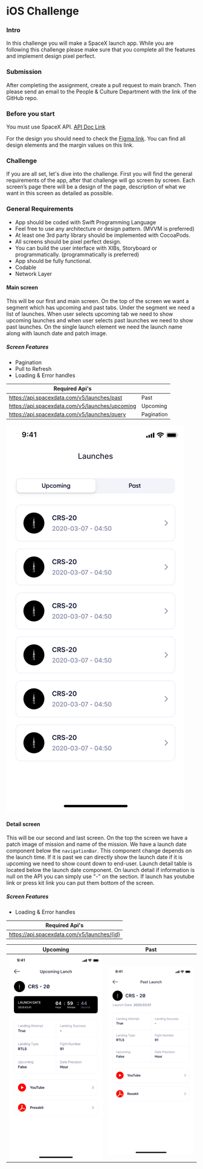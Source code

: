 # iOS Challenge

### Intro
In this challenge you will make a SpaceX launch app. While you are following this challenge please make sure that you complete all the features and implement design pixel perfect.

### Submission
After completing the assignment, create a pull request to main branch. 
Then please send an email to the People & Culture Department with the link of the GitHub repo.

### Before you start
You must use SpaceX API. [API Doc Link](https://github.com/r-spacex/SpaceX-API/blob/master/docs/README.md)

For the design you should need to check the [Figma link](https://www.figma.com/file/zNAx35AaACFEVqxnqydje8/SpaceX-%5BCase%5D?node-id=0%3A1). You can find all design elements and the margin values on this link.

### Challenge
If you are all set, let's dive into the challenge. First you will find the general requirements of the app, after that challenge will go screen by screen. Each screen’s page there will be a design of the page, description of what we want in this screen as detailed as possible.

### General Requirements
- App should be coded with Swift Programming Language
- Feel free to use any architecture or design pattern. (MVVM is preferred)
- At least one 3rd party library should be implemented with CocoaPods.
- All screens should be pixel perfect design.
- You can build the user interface with XIBs, Storyboard or programmatically. (programmatically is preferred)
- App should be fully functional.
- Codable
- Network Layer

#### Main screen
This will be our first and main screen. On the top of the screen we want a segment which has upcoming and past tabs. Under the segment we need a list of launches. When user selects upcoming tab we need to show upcoming launches and when user selects past launches we need to show past launches. On the single launch element we need the launch name along with launch date and patch image.

##### Screen Features
- Pagination
- Pull to Refresh
- Loading & Error handles

| Required Api's| |
|--------|--------|
| https://api.spacexdata.com/v5/launches/past | Past |
| https://api.spacexdata.com/v5/launches/upcoming | Upcoming |
| https://api.spacexdata.com/v5/launches/query | Pagination |

![](Images/upcoming_launches.svg)

#### Detail screen
This will be our second and last screen. On the top the screen we have a patch image of mission and name of the mission. We have a launch date component below the `navigationBar`. This component change depends on the launch time. If it is past we can directly show the launch date if it is upcoming we need to show count down to end-user. Launch detail table is located below the launch date component. On launch detail if information is null on the API you can simply use "-" on the section. If launch has youtube link or press kit link you can put them bottom of the screen.

##### Screen Features
- Loading & Error handles

|Required Api's|
|--------|
| https://api.spacexdata.com/v5/launches/{id} |

Upcoming | Past
------ | --------
![](Images/upcoming_launches_detail.svg) | ![](Images/past_launches_detail.svg)
